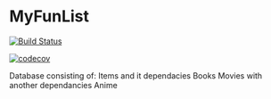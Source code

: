 # MyFunList
[![Build Status](https://travis-ci.org/majkel84/MyFunList.svg?branch=master)](https://travis-ci.org/majkel84/MyFunList)

[![codecov](https://codecov.io/gh/majkel84/MyFunList/branch/master/graph/badge.svg)](https://codecov.io/gh/majkel84/MyFunList)


Database consisting of:
Items and it dependacies
    Books
    Movies with another dependancies
        Anime
